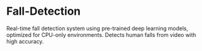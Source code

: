 # Fall-Detection
Real-time fall detection system using pre-trained deep learning models, optimized for CPU-only environments. Detects human falls from video  with high accuracy.
